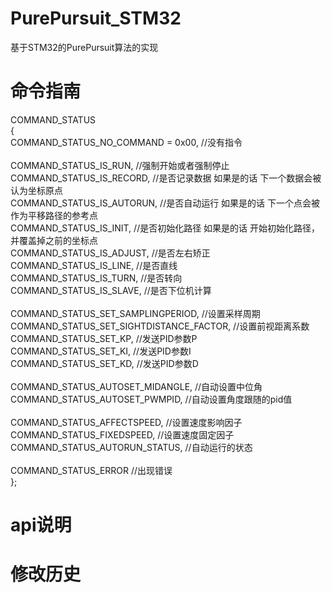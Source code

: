 # PurePursuit_STM32
基于STM32的PurePursuit算法的实现

# 命令指南
COMMAND_STATUS<br>
{<br>
	COMMAND_STATUS_NO_COMMAND = 0x00,						//没有指令<br><br>
	COMMAND_STATUS_IS_RUN,											//强制开始或者强制停止
	COMMAND_STATUS_IS_RECORD,                   //是否记录数据 如果是的话 下一个数据会被认为坐标原点<br>
	COMMAND_STATUS_IS_AUTORUN,                  //是否自动运行 如果是的话 下一个点会被作为平移路径的参考点<br>
	COMMAND_STATUS_IS_INIT,                     //是否初始化路径 如果是的话 开始初始化路径，并覆盖掉之前的坐标点<br>
	COMMAND_STATUS_IS_ADJUST,                   //是否左右矫正<br>
	COMMAND_STATUS_IS_LINE,											//是否直线<br>
	COMMAND_STATUS_IS_TURN,											//是否转向<br>
	COMMAND_STATUS_IS_SLAVE,										//是否下位机计算<br><br>
	COMMAND_STATUS_SET_SAMPLINGPERIOD,					//设置采样周期<br>
	COMMAND_STATUS_SET_SIGHTDISTANCE_FACTOR,		//设置前视距离系数<br>
	COMMAND_STATUS_SET_KP,                     	//发送PID参数P<br>
  	COMMAND_STATUS_SET_KI,                     	//发送PID参数I<br>
  	COMMAND_STATUS_SET_KD,                     	//发送PID参数D<br><br>
	COMMAND_STATUS_AUTOSET_MIDANGLE,            //自动设置中位角<br>
	COMMAND_STATUS_AUTOSET_PWMPID,              //自动设置角度跟随的pid值<br><br>
	COMMAND_STATUS_AFFECTSPEED,									//设置速度影响因子<br>
	COMMAND_STATUS_FIXEDSPEED,									//设置速度固定因子<br>
	COMMAND_STATUS_AUTORUN_STATUS,              //自动运行的状态<br><br>
	COMMAND_STATUS_ERROR              					//出现错误<br>
};


# api说明


# 修改历史

